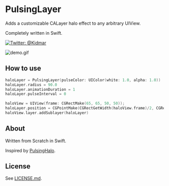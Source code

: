 # PulsingLayer

Adds a customizable CALayer halo effect to any arbitrary UIView.

Completely written in Swift.

[![Twitter: @Kidmar](https://img.shields.io/badge/contact-@Kidmar-blue.svg?style=flat)](https://twitter.com/Kidmar)

![demo.gif](http://s.kida.io/pulsinglayer_demo.gif)

## How to use

```swift
haloLayer = PulsingLayer(pulseColor: UIColor(white: 1.0, alpha: 1.0))
haloLayer.radius = 90.0
haloLayer.animationDuration = 1
haloLayer.pulseInterval = 0
        
haloView = UIView(frame: CGRectMake(65, 65, 50, 50));
haloLayer.position = CGPointMake(CGRectGetWidth(haloView.frame)/2, CGRectGetHeight(haloView.frame)/2)
haloView.layer.addSublayer(haloLayer)
```

## About

Written from Scratch in Swift.

Inspired by [PulsingHalo](https://github.com/shu223/PulsingHalo).

## License

See [LICENSE.md](LICENSE.md).
